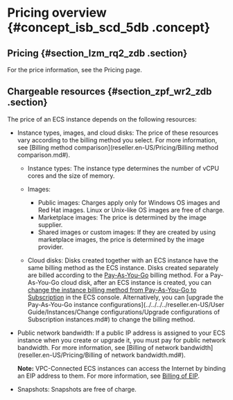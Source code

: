 # Pricing overview {#concept_isb_scd_5db .concept}

## Pricing {#section_lzm_rq2_zdb .section}

For the price information, see the Pricing page.

## Chargeable resources {#section_zpf_wr2_zdb .section}

The price of an ECS instance depends on the following resources:

-   Instance types, images, and cloud disks: The price of these resources vary according to the billing method you select. For more information, see [Billing method comparison](reseller.en-US/Pricing/Billing method comparison.md#).

    -   Instance types: The instance type determines the number of vCPU cores and the size of memory.

    -   Images:

        -   Public images: Charges apply only for Windows OS images and Red Hat images. Linux or Unix-like OS images are free of charge.
        -   Marketplace images: The price is determined by the image supplier.
        -   Shared images or custom images: If they are created by using marketplace images, the price is determined by the image provider.
    -   Cloud disks: Disks created together with an ECS instance have the same billing method as the ECS instance. Disks created separately are billed according to the [Pay-As-You-Go](reseller.en-US/Pricing/Pay-As-You-Go.md#) billing method. For a Pay-As-You-Go cloud disk, after an ECS instance is created, you can [change the instance billing method from Pay-As-You-Go to Subscription](reseller.en-US/Pricing/Limits.md#) in the ECS console. Alternatively, you can [upgrade the Pay-As-You-Go instance configurations](../../../../reseller.en-US/User Guide/Instances/Change configurations/Upgrade configurations of Subscription instances.md#) to change the billing method.

-   Public network bandwidth: If a public IP address is assigned to your ECS instance when you create or upgrade it, you must pay for public network bandwidth. For more information, see [Billing of network bandwidth](reseller.en-US/Pricing/Billing of network bandwidth.md#).

    **Note:** VPC-Connected ECS instances can access the Internet by binding an EIP address to them. For more information, see [Billing of EIP](https://partners-intl.aliyun.com/help/doc-detail/27767.htm).

-   Snapshots: Snapshots are free of charge.



